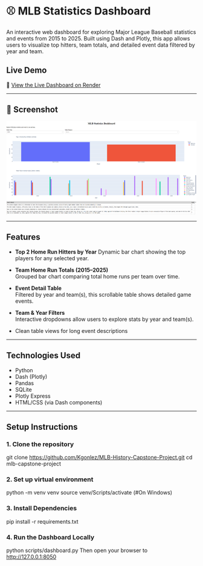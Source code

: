 # ⚾ MLB Statistics Dashboard

An interactive web dashboard for exploring Major League Baseball statistics and events from 2015 to 2025. Built using Dash and Plotly, this app allows users to visualize top hitters, team totals, and detailed event data filtered by year and team.

## Live Demo

🔗 [View the Live Dashboard on Render](https://mlb-history-capstone-project.onrender.com)

---

## 📸 Screenshot

![Dashboard Screenshot](dashboard_screenshot.png)

---
## Features

- **Top 2 Home Run Hitters by Year** 
    Dynamic bar chart showing the top players for any selected year.

- **Team Home Run Totals (2015–2025)**  
  Grouped bar chart comparing total home runs per team over time.

- **Event Detail Table**  
  Filtered by year and team(s), this scrollable table shows detailed game events.

- **Team & Year Filters**  
  Interactive dropdowns allow users to explore stats by year and team(s).

- Clean table views for long event descriptions

---

## Technologies Used

- Python
- Dash (Plotly)
- Pandas
- SQLite
- Plotly Express
- HTML/CSS (via Dash components)

---

## Setup Instructions

### 1. Clone the repository

git clone https://github.com/Kgonlez/MLB-History-Capstone-Project.git
cd mlb-capstone-project

### 2. Set up virtual environment

python -m venv venv
source venv/Scripts/activate (#On Windows)

### 3. Install Dependencies 

pip install -r requirements.txt

### 4. Run the Dashboard Locally

python scripts/dashboard.py
Then open your browser to http://127.0.0.1:8050